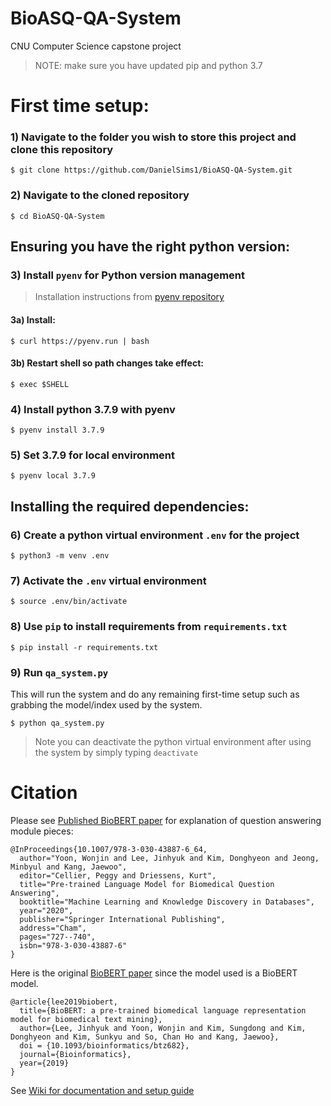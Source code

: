# BioASQ-QA-System
CNU Computer Science capstone project

> NOTE: make sure you have updated pip and python 3.7



# First time setup:
### 1) Navigate to the folder you wish to store this project and clone this repository
```
$ git clone https://github.com/DanielSims1/BioASQ-QA-System.git
```
### 2) Navigate to the cloned repository
```
$ cd BioASQ-QA-System
``` 

## Ensuring you have the right python version:
### 3) Install `pyenv` for Python version management
  >Installation instructions from [pyenv repository](https://github.com/pyenv/pyenv-installer)
  
  #### 3a) Install: 
  ```
  $ curl https://pyenv.run | bash
  ```
  #### 3b) Restart shell so path changes take effect:
  ```
  $ exec $SHELL
  ```

  ### 4) Install python 3.7.9 with pyenv
  ```
  $ pyenv install 3.7.9
  ```

  ### 5) Set 3.7.9 for local environment
  ```
  $ pyenv local 3.7.9
  ```

## Installing the required dependencies:

  ### 6) Create a python virtual environment `.env` for the project
  ```
  $ python3 -m venv .env
  ```
  ### 7) Activate the `.env` virtual environment
  ```
  $ source .env/bin/activate
  ```
### 8) Use `pip` to install requirements from `requirements.txt`
```
$ pip install -r requirements.txt
```

### 9) Run `qa_system.py`
This will run the system and do any remaining first-time setup such as grabbing the model/index used by the system.
```
$ python qa_system.py
```

> Note you can deactivate the python virtual environment after using the system by simply typing `deactivate`

# Citation
  Please see [Published BioBERT paper](https://link.springer.com/chapter/10.1007/978-3-030-43887-6_64) for explanation of question answering module pieces: 
```
@InProceedings{10.1007/978-3-030-43887-6_64,
  author="Yoon, Wonjin and Lee, Jinhyuk and Kim, Donghyeon and Jeong, Minbyul and Kang, Jaewoo",
  editor="Cellier, Peggy and Driessens, Kurt",
  title="Pre-trained Language Model for Biomedical Question Answering",
  booktitle="Machine Learning and Knowledge Discovery in Databases",
  year="2020",
  publisher="Springer International Publishing",
  address="Cham",
  pages="727--740",
  isbn="978-3-030-43887-6"
}
```

Here is the original [BioBERT paper](http://dx.doi.org/10.1093/bioinformatics/btz682) since the model used is a BioBERT model.
```
@article{lee2019biobert,
  title={BioBERT: a pre-trained biomedical language representation model for biomedical text mining},
  author={Lee, Jinhyuk and Yoon, Wonjin and Kim, Sungdong and Kim, Donghyeon and Kim, Sunkyu and So, Chan Ho and Kang, Jaewoo},
  doi = {10.1093/bioinformatics/btz682}, 
  journal={Bioinformatics},
  year={2019}
}
```
See [Wiki for documentation and setup guide](https://github.com/DanielSims1/BioASQ-QA-System/wiki)
